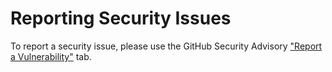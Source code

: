 # Reporting Security Issues

To report a security issue, please use the GitHub Security Advisory ["Report a Vulnerability"](https://github.com/abap2UI5-addons/layout-variant-management/security/advisories/new) tab.
